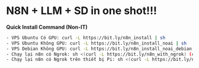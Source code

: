 # N8N + LLM + SD in one shot!!!

**Quick Install Command (Non-IT)**

```bash
- VPS Ubuntu Có GPU: curl -L https://bit.ly/n8n_install | sh
- VPS Ubuntu Không GPU: curl -L https://bit.ly/n8n_install_noai | sh
- VPS Debian Không GPU: curl -L https://bit.ly/n8n_install_noai_debian | sh
- Chạy lại n8n có Ngrok: sh <(curl -L https://bit.ly/n8n_with_ngrok) (chỉ chạy sau khi chạy 1 trong 2 lệnh trên)
- Chạy lại n8n có Ngrok trên thiết bị Pi: sh <(curl -L https://bit.ly/n8n_with_ngrok_pi) (chỉ chạy sau khi chạy 1 trong 2 lệnh trên)
```
